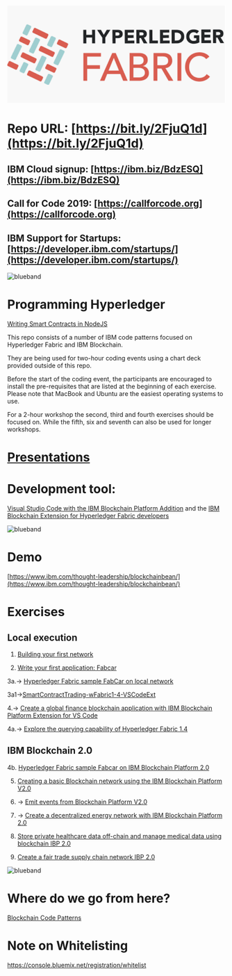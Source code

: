 
<img src="Hyperledger-Fabric.png">

# Repo URL: [https://bit.ly/2FjuQ1d](https://bit.ly/2FjuQ1d)

## IBM Cloud signup: [https://ibm.biz/BdzESQ](https://ibm.biz/BdzESQ)

## Call for Code 2019: [https://callforcode.org](https://callforcode.org)

## IBM Support for Startups: [https://developer.ibm.com/startups/](https://developer.ibm.com/startups/)

<img src="https://farm5.staticflickr.com/4503/37148677233_71edc5a37b_o.png" width="1041" height="53" alt="blueband">

# Programming Hyperledger

[Writing Smart Contracts in NodeJS](https://github.com/LennartFr/fabcar-blockchain-sample/tree/master/contract/lib/fabcar.js)

This repo consists of a number of IBM code patterns focused on Hyperledger Fabric and IBM Blockchain.

They are being used for two-hour coding events using a chart deck provided outside of this repo.

Before the start of the coding event, the participants are encouraged to install the pre-requisites that are listed at the beginning of each exercise. Please note that MacBook and Ubuntu are the easiest operating systems to use.

For a 2-hour workshop the second, third and fourth exercises should be focused on. While the fifth, six and seventh can also be used for longer workshops. 

# [Presentations](Presentations.md)

# Development tool: 

[Visual Studio Code with the IBM Blockchain Platform Addition](https://code.visualstudio.com) and the [IBM Blockchain Extension for Hyperledger Fabric developers ](https://marketplace.visualstudio.com/items?itemName=IBMBlockchain.ibm-blockchain-platform) 

<img src="https://farm5.staticflickr.com/4503/37148677233_71edc5a37b_o.png" width="1041" height="53" alt="blueband">

# Demo

[https://www.ibm.com/thought-leadership/blockchainbean/](https://www.ibm.com/thought-leadership/blockchainbean/)


# Exercises

## Local execution

1. [Building your first network](https://hyperledger-fabric.readthedocs.io/en/release-1.2/build_network.html)

2. [Write your first application: Fabcar](https://hyperledger-fabric.readthedocs.io/en/release-1.2/write_first_app.html)

3a.-> [Hyperledger Fabric sample FabCar on local network](https://github.com/raheelzubairy/fabcar-blockchain-sample/blob/master/docs/run-local.md)

3a1->[SmartContractTrading-wFabric1-4-VSCodeExt](https://github.com/IBM/SmartContractTrading-wFabric1-4-VSCodeExt)

4.-> [Create a global finance blockchain application with IBM Blockchain Platform Extension for VS Code](https://github.com/IBM/global-financing-blockchain)

4a.-> [Explore the querying capability of Hyperledger Fabric 1.4](https://github.com/IBM/queryPattern)

## IBM Blockchain 2.0

4b. [Hyperledger Fabric sample Fabcar on IBM Blockchain Platform 2.0](https://github.com/IBM/fabcar-blockchain-sample)

5. [Creating a basic Blockchain network using the IBM Blockchain Platform V2.0](https://github.com/IBM/Create-BlockchainNetwork-IBPV20)

6. -> [Emit events from Blockchain Platform V2.0](https://github.com/IBM/auction-events)

7. -> [Create a decentralized energy network with IBM Blockchain Platform 2.0](https://developer.ibm.com/patterns/decentralized-energy-with-hyperledger-fabric-and-ibm-blockchain-saasv2-use-case-1/)

8. [Store private healthcare data off-chain and manage medical data using blockchain IBP 2.0](https://github.com/IBM/Medical-Blockchain)

9. [Create a fair trade supply chain network IBP 2.0](https://developer.ibm.com/patterns/coffee-supply-chain-network-hyperledger-fabric-blockchain-2/)

<img src="https://farm5.staticflickr.com/4503/37148677233_71edc5a37b_o.png" width="1041" height="53" alt="blueband">

# Where do we go from here?

[Blockchain Code Patterns](https://developer.ibm.com/patterns/category/blockchain/)


# Note on Whitelisting
https://console.bluemix.net/registration/whitelist
